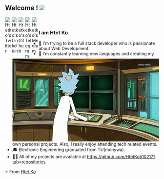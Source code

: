 ## Welcome ! <img src="https://raw.githubusercontent.com/iampavangandhi/iampavangandhi/master/gifs/Hi.gif" width="30px"></h2>

<a href="https://twitter.com/Htetko280066671">
  <img align="left" alt="Htetko's Twitter" width="22px" src="https://cdn.jsdelivr.net/npm/simple-icons@v3/icons/twitter.svg" />
</a>
<a href="https://www.linkedin.com/in/htet-ko-34799b198/">
  <img align="left" alt="Htetko's Linkdein" width="22px" src="https://cdn.jsdelivr.net/npm/simple-icons@v3/icons/linkedin.svg" />
</a>
<a href="https://github.com/HtetKO510217">
  <img align="left" alt="Htetko's Github" width="22px" src="https://cdn.jsdelivr.net/npm/simple-icons@v3/icons/github.svg" />
</a>
<a href="https://t.me/htetko510217">
  <img align="left" alt="Htetko's Telegram" width="22px" src="https://cdn.jsdelivr.net/npm/simple-icons@v3/icons/telegram.svg" />
</a>
<a href="https://www.facebook.com/mie.htet.98/">
  <img align="left" alt="Htetko's Medium" width="22px" src="https://cdn.jsdelivr.net/npm/simple-icons@v3/icons/facebook.svg" />
</a>

<br />
<img align="right" alt="GIF" src="https://github.com/darshan-jain/darshan-jain/blob/master/rick.gif" />

### I am Htet Ko
- 🔭 I'm trying to be a full stack developer who is passionate about Web Development.
- 🌱 I'm constantly learning new languages and creating my own personal projects. Also, I really enjoy attending tech related events.
- 🎓 Electronic Engineering graduated from TU(monywa). 
- 👨‍💻 All of my projects are available at https://github.com/HtetKo510217?tab=repositories




⭐️ From [Htet Ko](https://github.com/HtetKO510217)

